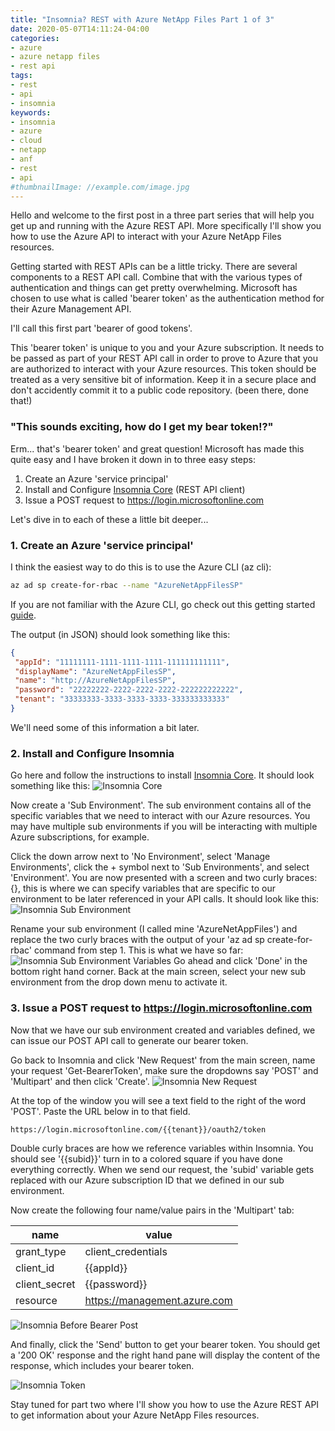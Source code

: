 ```yaml
---
title: "Insomnia? REST with Azure NetApp Files Part 1 of 3"
date: 2020-05-07T14:11:24-04:00
categories:
- azure
- azure netapp files
- rest api
tags:
- rest
- api
- insomnia
keywords:
- insomnia
- azure
- cloud
- netapp
- anf
- rest
- api
#thumbnailImage: //example.com/image.jpg
---
```

Hello and welcome to the first post in a three part series that will help you get up and running with the Azure REST API. More specifically I'll show you how to use the Azure API to interact with your Azure NetApp Files resources.

Getting started with REST APIs can be a little tricky. There are several components to a REST API call. Combine that with the various types of authentication and things can get pretty overwhelming. Microsoft has chosen to use what is called 'bearer token' as the authentication method for their Azure Management API.

I'll call this first part 'bearer of good tokens'.

This 'bearer token' is unique to you and your Azure subscription. It needs to be passed as part of your REST API call in order to prove to Azure that you are authorized to interact with your Azure resources. This token should be treated as a very sensitive bit of information. Keep it in a secure place and don't accidently commit it to a public code repository. (been there, done that!)

### "This sounds exciting, how do I get my bear token!?"

Erm... that's 'bearer token' and great question! Microsoft has made this quite easy and I have broken it down in to three easy steps:

1. Create an Azure 'service principal'
2. Install and Configure [Insomnia Core](https://insomnia.rest) (REST API client)
3. Issue a POST request to <https://login.microsoftonline.com>

Let's dive in to each of these a little bit deeper...

### 1. Create an Azure 'service principal'

I think the easiest way to do this is to use the Azure CLI (az cli):

~~~sh
az ad sp create-for-rbac --name "AzureNetAppFilesSP"
~~~

If you are not familiar with the Azure CLI, go check out this getting started [guide](https://docs.microsoft.com/en-us/cli/azure/get-started-with-azure-cli?view=azure-cli-latest).

The output (in JSON) should look something like this:

~~~json
{
 "appId": "11111111-1111-1111-1111-111111111111",
 "displayName": "AzureNetAppFilesSP",
 "name": "http://AzureNetAppFilesSP",
 "password": "22222222-2222-2222-2222-222222222222",
 "tenant": "33333333-3333-3333-3333-333333333333"
}
~~~

We'll need some of this information a bit later.

<!--more-->
### 2. Install and Configure Insomnia

Go here and follow the instructions to install [Insomnia Core](https://insomnia.rest). It should look something like this:
![Insomnia Core](/img/insomnia_core.png)

Now create a 'Sub Environment'. The sub environment contains all of the specific variables that we need to interact with our Azure resources. You may have multiple sub environments if you will be interacting with multiple Azure subscriptions, for example.

Click the down arrow next to 'No Environment', select 'Manage Environments', click the + symbol next to 'Sub Environments', and select 'Environment'. You are now presented with a screen and two curly braces: {}, this is where we can specify variables that are specific to our environment to be later referenced in your API calls. It should look like this:
![Insomnia Sub Environment](/img/insomnia_new_sub_environment.png)

Rename your sub environment (I called mine 'AzureNetAppFiles') and replace the two curly braces with the output of your 'az ad sp create-for-rbac' command from step 1. This is what we have so far:
![Insomnia Sub Environment Variables](/img/insomnia_new_sub_renamed.png)
Go ahead and click 'Done' in the bottom right hand corner. Back at the main screen, select your new sub environment from the drop down menu to activate it.

### 3. Issue a POST request to <https://login.microsoftonline.com>

Now that we have our sub environment created and variables defined, we can issue our POST API call to generate our bearer token.

Go back to Insomnia and click 'New Request' from the main screen, name your request 'Get-BearerToken', make sure the dropdowns say 'POST' and 'Multipart' and then click 'Create'.
![Insomnia New Request](/img/insomnia_new_request.png)

At the top of the window you will see a text field to the right of the word 'POST'. Paste the URL below in to that field.

~~~sh
https://login.microsoftonline.com/{{tenant}}/oauth2/token
~~~

Double curly braces are how we reference variables within Insomnia. You should see '{{subid}}' turn in to a colored square if you have done everything correctly. When we send our request, the 'subid' variable gets replaced with our Azure subscription ID that we defined in our sub environment.

Now create the following four name/value pairs in the 'Multipart' tab:

name | value
---- | ----
grant_type | client_credentials
client_id | {{appId}}
client_secret | {{password}}
resource | <https://management.azure.com>

![Insomnia Before Bearer Post](/img/insomnia_bearer_prepost.png)

And finally, click the 'Send' button to get your bearer token. You should get a '200 OK' response and the right hand pane will display the content of the response, which includes your bearer token.

![Insomnia Token](/img/insomnia_token.png)

Stay tuned for part two where I'll show you how to use the Azure REST API to get information about your Azure NetApp Files resources.
